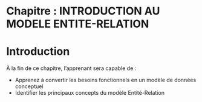 # Chapitre : INTRODUCTION AU MODELE ENTITE-RELATION


# Introduction

À la fin de ce chapitre, l’apprenant sera capable de :

* Apprenez à convertir les besoins fonctionnels en un modèle de données conceptuel
* Identifier les principaux concepts du modèle Entité-Relation
